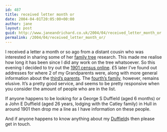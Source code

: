 ```yaml
---
id: 487
title: received letter month or
date: 2004-04-01T20:05:00+00:00
author: jane
layout: post
guid: http://www.janeandrichard.co.uk/2004/04/received_letter_month_or
permalink: /2004/04/received_letter_month_or/
---
```

I received a letter a month or so ago from a distant cousin who was interested in sharing some of her [family tree](http://v1.janeandrichard.co.uk/tree/index.html) research. This made me realise how long it has been since I did any work on the tree whatsoever. So this evening I decided to try out the [1901 census online](http://www.census.pro.gov.uk/). &#xA3;5 later I&#8217;ve found out addresses for where 2 of my Grandparents were, along with more general information about the [third&#8217;s parents](http://v1.janeandrichard.co.uk/tree/Garnett/index.html). The [fourth&#8217;s family](http://v1.janeandrichard.co.uk/tree/Duffield/index.html), however, remains elusive. It&#8217;s a pretty good service, and seems to be pretty responsive when you consider the amount of people who are in the list.

If anyone happens to be looking for a George S Duffield (aged 6 months) or a John E Duffield (aged 26 years, lodging with the Catley family) in Hull in around 1901 then drop me a line as I have information on these people.

And if anyone happens to know anything about my [Duffield](http://v1.janeandrichard.co.uk/tree/Duffield/index.html)s then please get in touch.